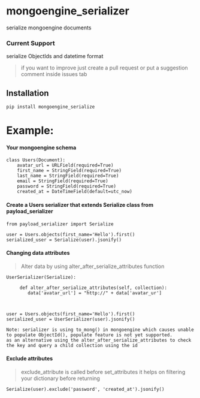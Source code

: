 # mongoengine_serializer
serialize mongoengine documents

### Current Support
serialize ObjectIds and datetime format
> if you want to improve just create a pull 
> request or put a suggestion comment inside 
> issues tab

## Installation
```
pip install mongoengine_serialize
```

# Example:

#### Your mongoengine schema
```
class Users(Document):
    avatar_url = URLField(required=True)
    first_name = StringField(required=True)
    last_name = StringField(required=True)
    email = StringField(required=True)
    password = StringField(required=True)
    created_at = DateTimeField(default=utc_now)
```

#### Create a Users serializer that extends Serialize class from payload_serializer

```
from payload_serializer import Serialize

user = Users.objects(first_name='Hello').first()
serialized_user = Serialize(user).jsonify()
```

#### Changing data attributes
> Alter data by using alter_after_serialize_attributes function

```
UserSerializer(Serialize):

     def alter_after_serialize_attributes(self, collection):
        data['avatar_url'] = "http://" + data['avatar_ur']



user = Users.objects(first_name='Hello').first()
serialized_user = UserSerializer(user).jsonify()

```
```
Note: serializer is using to_mong() in mongoengine which causes unable to populate ObjectId(), populate feature is not yet supported.
as an alternative using the alter_after_serialize_attributes to check the key and query a child collection using the id
```

#### Exclude attributes
> exclude_attribute is called before set_attributes
> it helps on filtering your dictionary before returning
```
Serialize(user).exclude('password', 'created_at').jsonify()
```
